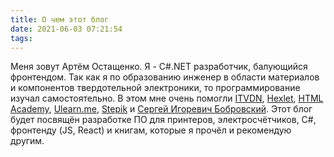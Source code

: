 ```yaml
---
title: О чем этот блог
date: 2021-06-03 07:21:54
tags:
---
```


Меня зовут Артём Остащенко. Я - C#.NET разработчик, балующийся фронтендом. Так как я по образованию инженер в области материалов и компонентов твердотельной электроники, то программирование изучал самостоятельно. В этом мне очень помогли [ITVDN](https://itvdn.com/ru), [Hexlet](https://ru.hexlet.io/), [HTML Academy](https://htmlacademy.ru/), [Ulearn.me](https://ulearn.me/), [Stepik](https://stepik.org/) и [Сергей Игоревич Бобровский](https://vk.com/lambda_brain). Этот блог будет посвящён разработке ПО для принтеров, электросчётчиков, C#, фронтенду (JS, React) и книгам, которые я прочёл и рекомендую другим.